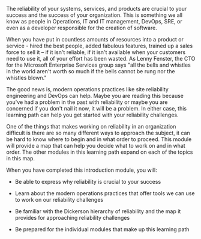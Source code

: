 The reliability of your systems, services, and products are crucial to your
success and the success of your organization. This is something we all know
as people in Operations, IT and IT management, DevOps, SRE, or even as a
developer responsible for the creation of software.

When you have put in countless amounts of resources into a product or
service - hired the best people, added fabulous features, trained up a
sales force to sell it – if it isn't reliable, if it isn't available when
your customers need to use it, all of your effort has been wasted. As Lenny
Fenster, the CTO for the Microsoft Enterprise Services group says "all the
bells and whistles in the world aren't worth so much if the bells cannot be
rung nor the whistles blown."

The good news is, modern operations practices like site reliability
engineering and DevOps can help. Maybe you are reading this because you've
had a problem in the past with reliability or maybe you are concerned if
you don't nail it now, it will be a problem. In either case, this learning
path can help you get started with your reliability challenges.

One of the things that makes working on reliability in an organization
difficult is there are so many different ways to approach the subject, it
can be hard to know where to begin and in what order to proceed. This
module will provide a map that can help you decide what to work on and in
what order. The other modules in this learning path expand on each of the
topics in this map.

When you have completed this introduction module, you will:

-   Be able to express why reliability is crucial to your success

-   Learn about the modern operations practices that offer tools we can use
    to work on our reliability challenges

-   Be familiar with the Dickerson hierarchy of reliability and the map it
    provides for approaching reliability challenges

-   Be prepared for the individual modules that make up this learning path
